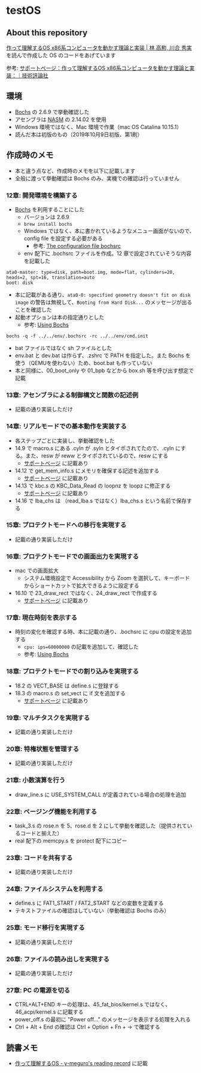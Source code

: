# testOS

## About this repository

[作って理解するOS x86系コンピュータを動かす理論と実装 | 林 高勲, 川合 秀実](https://amzn.to/36I8Ry7) を読んで作成した OS のコードをあげています

参考: [サポートページ：作って理解するOS x86系コンピュータを動かす理論と実装：｜技術評論社](https://gihyo.jp/book/2019/978-4-297-10847-2/support)

## 環境

- [Bochs](http://bochs.sourceforge.net/) の 2.6.9 で挙動確認した
- アセンブラは [NASM](https://www.nasm.us/) の 2.14.02 を使用
- Windows 環境ではなく、Mac 環境で作業（mac OS Catalina 10.15.1）
- 読んだ本は初版のもの（2019年10月9日初版、第1刷）

## 作成時のメモ

- 本と違う点など、作成時のメモを以下に記載します
- 全般に渡って挙動確認は Bochs のみ、実機での確認は行っていません

### 12章: 開発環境を構築する

- [Bochs](http://bochs.sourceforge.net/) を利用することにした
  - バージョンは 2.6.9
  - `brew install bochs`
  - Windows ではなく、本に書かれているようなメニュー画面がないので、config file を設定する必要がある
    - 参考: [The configuration file bochsrc](http://bochs.sourceforge.net/doc/docbook/user/bochsrc.html)
  - env 配下に .bochsrc ファイルを作成。12 章で設定されていそうな内容を記載した

```
ata0-master: type=disk, path=boot.img, mode=flat, cylinders=20, heads=2, spt=16, translation=auto
boot: disk
```

- 本に記載がある通り、`ata0-0: specified geometry doesn't fit on disk image` の警告は無視して、`Booting from Hard Disk...` のメッセージが出ることを確認した
- 起動オプションは本の指定通りとした
  - 参考: [Using Bochs](http://bochs.sourceforge.net/doc/docbook/user/using-bochs.html#COMMANDLINE)

```
bochs -q -f ../../env/.bochsrc -rc ../../env/cmd.init
```

- bat ファイルではなく sh ファイルとした
- env.bat と dev.bat は作らず、.zshrc で PATH を指定した。また Bochs を使う（QEMUを使わない）ため、boot.bat も作っていない
- 本と同様に、00_boot_only や 01_bpb などから box.sh 等を呼び出す想定で記載

### 13章: アセンブラによる制御構文と関数の記述例

- 記載の通り実装しただけ

### 14章: リアルモードでの基本動作を実装する

- 各ステップごとに実装し、挙動確認をした
- 14.9 で macro.s にある .cyln が .syln とタイポされてたので、.cyln にする。また、resw が reww とタイポされているので、resw にする
  - [サポートページ](https://gihyo.jp/book/2019/978-4-297-10847-2/support) に記載あり
- 14.12 で get_mem_info.s にメモリを確保する記述を追加する
  - [サポートページ](https://gihyo.jp/book/2019/978-4-297-10847-2/support) に記載あり
- 14.13 で kbc.s の KBC_Data_Read の loopnz を loopz に修正する
  - [サポートページ](https://gihyo.jp/book/2019/978-4-297-10847-2/support) に記載あり
- 14.16 で lba_chs は （read_lba.s ではなく）lba_chs.s という名前で保存する

### 15章: プロテクトモードへの移行を実現する

- 記載の通り実装しただけ

### 16章: プロテクトモードでの画面出力を実現する

- mac での画面拡大
  - システム環境設定で Accessibility から Zoom を選択して、キーボードからショートカットで拡大できるように設定する
- 16.10 で 23_draw_rect ではなく、24_draw_rect で作成する
  - [サポートページ](https://gihyo.jp/book/2019/978-4-297-10847-2/support) に記載あり

### 17章: 現在時刻を表示する

- 時刻の変化を確認する時、本に記載の通り、.bochsrc に cpu の設定を追加する
  - `cpu: ips=60000000` の記載を追加して、確認した
  - 参考: [Using Bochs](http://bochs.sourceforge.net/doc/docbook/user/using-bochs.html#COMMANDLINE)

### 18章: プロテクトモードでの割り込みを実現する

- 18.2 の VECT_BASE は define.s に登録する
- 18.3 の macro.s の set_vect に if 文を追加する
  - [サポートページ](https://gihyo.jp/book/2019/978-4-297-10847-2/support) に記載あり

### 19章: マルチタスクを実現する

- 記載の通り実装しただけ

### 20章: 特権状態を管理する

- 記載の通り実装しただけ

### 21章: 小数演算を行う

- draw_line.s に USE_SYSTEM_CALL が定義されている場合の処理を追加

### 22章: ページング機能を利用する

- task_3.s の rose.n を 5、rose.d を 2 にして挙動を確認した（提供されているコードと揃えた）
- real 配下の memcpy.s を protect 配下にコピー

### 23章: コードを共有する

- 記載の通り実装しただけ

### 24章: ファイルシステムを利用する

- define.s に FAT1_START / FAT2_START などの変数を定義する
- テキストファイルの確認はしていない（挙動確認は Bochs のみ）

### 25章: モード移行を実現する

- 記載の通り実装しただけ

### 26章: ファイルの読み出しを実現する

- 記載の通り実装しただけ

### 27章: PC の電源を切る

- CTRL+ALT+END キーの処理は、45_fat_bios/kernel.s ではなく、46_acpi/kernel.s に記載する
- power_off.s の最初に "Power off..." のメッセージを表示する処理を入れる
- Ctrl + Alt + End の確認は Ctrl + Option + Fn + → で確認する

## 読書メモ

- [作って理解するOS - y-meguro's reading record](https://y-meguro.gitbook.io/reading-record/computer-systems/create_and_understand_os) に記載
